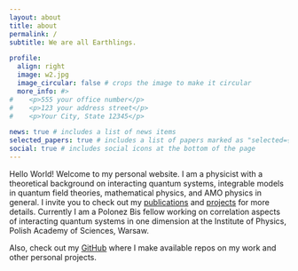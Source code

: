 ```yaml
---
layout: about
title: about
permalink: /
subtitle: We are all Earthlings.

profile:
  align: right
  image: w2.jpg
  image_circular: false # crops the image to make it circular
  more_info: #>
#    <p>555 your office number</p>
#    <p>123 your address street</p>
#    <p>Your City, State 12345</p>

news: true # includes a list of news items
selected_papers: true # includes a list of papers marked as "selected={true}"
social: true # includes social icons at the bottom of the page
---
```


Hello World! Welcome to my personal website. I am a physicist with a theoretical background on interacting quantum systems, integrable models in quantum field theories, mathematical physics, and AMO physics in general.
I invite you to check out my [publications](https://ftahas.github.io/publications) and [projects](https://ftahas.github.io/projects) for more details.
Currently I am a Polonez Bis fellow working on correlation aspects of interacting quantum systems in one dimension at the Institute of Physics, Polish Academy of Sciences, Warsaw.

Also, check out my [GitHub](https://github.com/ftahas) where I make available repos on my work and other personal projects.
